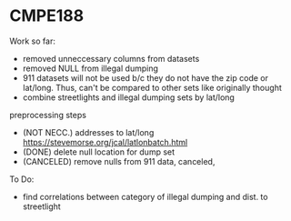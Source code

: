 # CMPE188

Work so far:
- removed unneccessary columns from datasets
- removed NULL from illegal dumping 
- 911 datasets will not be used b/c they do not have the zip code or lat/long. Thus, can't be compared to other sets like originally thought 
- combine streetlights and illegal dumping sets by lat/long

preprocessing steps
- (NOT NECC.) addresses to lat/long https://stevemorse.org/jcal/latlonbatch.html
- (DONE) delete null location for dump set
- (CANCELED) remove nulls from 911 data, canceled, 

To Do:
- find correlations between category of illegal dumping and dist. to streetlight
